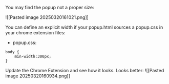 You may find the popup not a proper size:

![[Pasted image 20250320161021.png]]

You can define an explicit width if your popup.html sources a popup.css in your chrome extension files:
- popup.css:
```
body {
    min-width:300px;
}
```

Update the Chrome Extension and see how it looks. Looks better:
![[Pasted image 20250320160934.png]]
